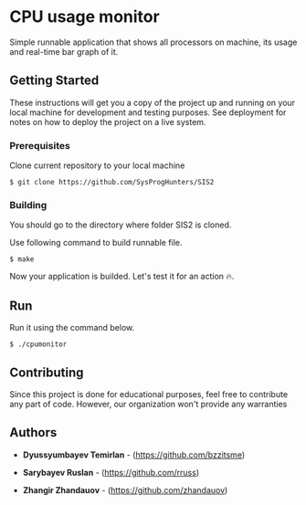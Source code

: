 # CPU usage monitor

Simple runnable application that shows all processors on machine, its usage and real-time bar graph of it.

## Getting Started

These instructions will get you a copy of the project up and running on your local machine for development and testing purposes. See deployment for notes on how to deploy the project on a live system.

### Prerequisites

Clone current repository to your local machine

```
$ git clone https://github.com/SysProgHunters/SIS2
```

### Building

You should go to the directory where folder SIS2 is cloned.

Use following command to build runnable file.

```
$ make
```

Now your application is builded. Let's test it for an action 🔥.

## Run

Run it using the command below.

```
$ ./cpumonitor
```

## Contributing

Since this project is done for educational purposes, feel free to contribute any part of code. However, our organization won't provide any warranties

## Authors

* **Dyussyumbayev Temirlan** - (https://github.com/bzzitsme)

* **Sarybayev Ruslan**  - (https://github.com/rruss)

* **Zhangir Zhandauov**  - (https://github.com/zhandauov)

